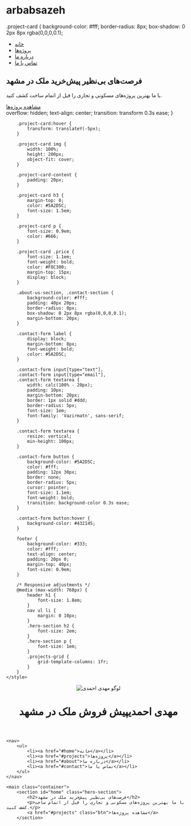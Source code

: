 # arbabsazeh
.project-card {
            background-color: #fff;
            border-radius: 8px;
            box-shadow: 0 2px 8px rgba(0,0,0,0.1);<nav>
    <ul>
        <li><a href="#home">خانه</a></li>
        <li><a href="#projects">پروژه‌ها</a></li>
        <li><a href="#about">درباره ما</a></li>
        <li><a href="#contact">تماس با ما</a></li>
    </ul>
</nav>

<main class="container">
    <section id="home" class="hero-section">
        <h2>فرصت‌های بی‌نظیر پیش‌خرید ملک در مشهد</h2>
        <p>با ما بهترین پروژه‌های مسکونی و تجاری را قبل از اتمام ساخت کشف کنید.</p>
        <a href="#projects" class="btn">مشاهده پروژه‌ها</a>
    </section>
            overflow: hidden;
            text-align: center;
            transition: transform 0.3s ease;
        }

        .project-card:hover {
            transform: translateY(-5px);
        }

        .project-card img {
            width: 100%;
            height: 200px;
            object-fit: cover;
        }

        .project-card-content {
            padding: 20px;
        }

        .project-card h3 {
            margin-top: 0;
            color: #5A2D5C;
            font-size: 1.5em;
        }

        .project-card p {
            font-size: 0.9em;
            color: #666;
        }

        .project-card .price {
            font-size: 1.1em;
            font-weight: bold;
            color: #F8C300;
            margin-top: 15px;
            display: block;
        }

        .about-us-section, .contact-section {
            background-color: #fff;
            padding: 40px 20px;
            border-radius: 8px;
            box-shadow: 0 2px 8px rgba(0,0,0,0.1);
            margin-bottom: 20px;
        }

        .contact-form label {
            display: block;
            margin-bottom: 8px;
            font-weight: bold;
            color: #5A2D5C;
        }

        .contact-form input[type="text"],
        .contact-form input[type="email"],
        .contact-form textarea {
            width: calc(100% - 20px);
            padding: 10px;
            margin-bottom: 20px;
            border: 1px solid #ddd;
            border-radius: 5px;
            font-size: 1em;
            font-family: 'Vazirmatn', sans-serif;
        }

        .contact-form textarea {
            resize: vertical;
            min-height: 100px;
        }

        .contact-form button {
            background-color: #5A2D5C;
            color: #fff;
            padding: 12px 30px;
            border: none;
            border-radius: 5px;
            cursor: pointer;
            font-size: 1.1em;
            font-weight: bold;
            transition: background-color 0.3s ease;
        }

        .contact-form button:hover {
            background-color: #432145;
        }

        footer {
            background-color: #333;
            color: #fff;
            text-align: center;
            padding: 20px 0;
            margin-top: 40px;
            font-size: 0.9em;
        }

        /* Responsive adjustments */
        @media (max-width: 768px) {
            header h1 {
                font-size: 1.8em;
            }
            nav ul li {
                margin: 0 10px;
            }
            .hero-section h2 {
                font-size: 2em;
            }
            .hero-section p {
                font-size: 1em;
            }
            .projects-grid {
                grid-template-columns: 1fr;
            }
        }
    </style>
</head>
<body>
    <header>
        <div class="logo">
            <!-- لینک عکس لوگوی خود را اینجا قرار دهید. ابتدا عکس را آنلاین آپلود کنید. -->
            <img src="https://via.placeholder.com/150" alt="لوگو مهدی احمدی">
        </div>
        <h1>مهدی احمدی<span>پیش فروش ملک در مشهد</span></h1>
    </header>

    <nav>
        <ul>
            <li><a href="#home">خانه</a></li>
            <li><a href="#projects">پروژه‌ها</a></li>
            <li><a href="#about">درباره ما</a></li>
            <li><a href="#contact">تماس با ما</a></li>
        </ul>
    </nav>

    <main class="container">
        <section id="home" class="hero-section">
            <h2>فرصت‌های بی‌نظیر پیش‌خرید ملک در مشهد</h2>
            <p>با ما بهترین پروژه‌های مسکونی و تجاری را قبل از اتمام ساخت کشف کنید.</p>
            <a href="#projects" class="btn">مشاهده پروژه‌ها</a>
        </section>
